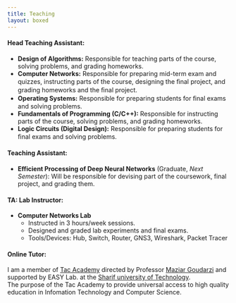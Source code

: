```yaml
---
title: Teaching
layout: boxed
---
```


#### Head Teaching Assistant:
- **Design of Algorithms:** Responsible for teaching parts of the course, solving problems, and grading homeworks.
- **Computer Networks:** Responsible for preparing mid-term exam and quizzes, instructing parts of the course, designing the ﬁnal project, and grading homeworks and the ﬁnal project.
- **Operating Systems:** Responsible for preparing students for ﬁnal exams and solving problems.
- **Fundamentals of Programming (C/C++):** Responsible for instructing parts of the course, solving problems, and grading homeworks.
- **Logic Circuits (Digital Design):** Responsible for preparing students for ﬁnal exams and solving problems.

#### Teaching Assistant:
- **Efficient Processing of Deep Neural Networks** (Graduate, *Next Semester*): Will be responsible for devising part of the coursework, final project, and grading them.

#### TA: Lab Instructor:
- **Computer Networks Lab**
   - Instructed in 3 hours/week sessions.
   - Designed and graded lab experiments and final exams.
   - Tools/Devices: Hub, Switch, Router, GNS3, Wireshark, Packet Tracer


#### Online Tutor:
I am a member of [Tac Academy](https://tacacademy.github.io) directed by Professor [Maziar Goudarzi](http://sharif.edu/~goudarzi) and supported by EASY Lab. at the [Sharif university of Technology](http://ce.sharif.edu).   
The purpose of the Tac Academy to provide universal access to high quality education in Infomation Technology and Computer Science.
